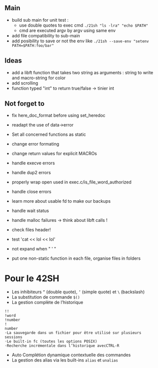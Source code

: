 
## Main
* build sub main for unit test :
	- use double quotes to exec cmd
	````./21sh "ls -lra" "echo $PATH"````
	- cmd are executed argv by argv using same env
* add file compatibility to sub-main
* add posibility to save or not the env like
`` ./21sh --save-env "setenv PATH=$PATH:foo/bar"	``

## Ideas
* add a libft function that takes two string as arguments : string to write and macro-string for color
* add scrolling
* function typed "int" to return true/false -> tinier int

## Not forget to
* fix here_doc_format before using set_heredoc
* readapt the use of data->error
* Set all concerned functions as static
* change error formating
* change return values for explicit MACROs
* handle execve errors
* handle dup2 errors
* properly wrap open used in exec.c/is_file_word_authorized
* handle close errors
* learn more about usable fd to make our backups
* handle wait status
* handle malloc failures -> think about libft calls !
* check files header!
* test 'cat << lol << lol'
* not expand when " ' "

* put one non-static function in each file, organise files in folders


# Pour le 42SH
- Les inhibiteurs ``”`` (double quote), ``’`` (simple quote) et ``\`` (backslash)
- La substitution de commande ``$()``
- La gestion complète de l’historique 
```
!!
!word
!number
!
number
◦La sauvegarde dans un fichier pour être utilisé sur plusieurs sessions
◦Le built-in fc (toutes les options POSIX)
◦Recherche incrémentale dans l’historique avecCTRL-R
```
- Auto Complétion dynamique contextuelle des commandes
- La gestion des alias via les built-ins ``alias`` et ``unalias``